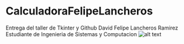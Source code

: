 # CalculadoraFelipeLancheros
Entrega del taller de Tkinter y Github
David Felipe Lancheros Ramirez
Estudiante de Ingenieria de Sistemas y Computacion
![alt text](http://url/to/Lanch1.png)
